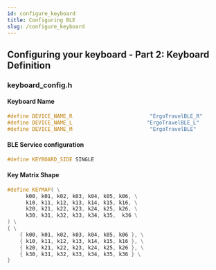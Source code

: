 ```yaml
---
id: configure_keyboard
title: Configuring BLE
slug: /configure_keyboard
---
```


## Configuring your keyboard - Part 2: Keyboard Definition

### keyboard_config.h

#### Keyboard Name

``` c++
#define DEVICE_NAME_R                         "ErgoTravelBLE_R"                          /**< Name of device. Will be included in the advertising data. */
#define DEVICE_NAME_L                        "ErgoTravelBLE_L"                          /**< Name of device. Will be included in the advertising data. */
#define DEVICE_NAME_M                         "ErgoTravelBLE"                          /**< Name of device. Will be included in the advertising data. */
```

#### BLE Service configuration

``` c++
#define KEYBOARD_SIDE SINGLE
```

#### Key Matrix Shape


``` c++
#define KEYMAP( \
      k00, k01, k02, k03, k04, k05, k06, \
      k10, k11, k12, k13, k14, k15, k16, \
      k20, k21, k22, k23, k24, k25, k26, \
      k30, k31, k32, k33, k34, k35,  k36 \
) \
{ \
    { k00, k01, k02, k03, k04, k05, k06 }, \
    { k10, k11, k12, k13, k14, k15, k16 }, \
    { k20, k21, k22, k23, k24, k25, k26 }, \
    { k30, k31, k32, k33, k34, k35, k36 } \
} 
```
